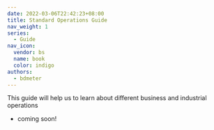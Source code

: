 ```yaml
---
date: 2022-03-06T22:42:23+08:00
title: Standard Operations Guide
nav_weight: 1
series:
  - Guide
nav_icon:
  vendor: bs
  name: book
  color: indigo
authors:
  - bdmeter
---
```


This guide will help us to learn about different business and industrial operations

- coming soon! 

<!--more-->
